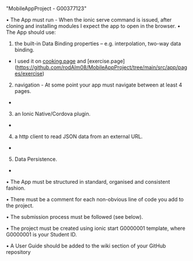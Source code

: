 "MobileAppProject - G00377123" 

• The App must run - When the ionic serve command is issued, after cloning and installing
modules I expect the app to open in the browser.
• The App should use:
1. the built-in Data Binding properties – e.g. interpolation, two-way data binding.
  - I used it on [cooking.page](https://github.com/rodAlm08/MobileAppProject/tree/main/src/app/pages/cooking) and [exercise.page] (https://github.com/rodAlm08/MobileAppProject/tree/main/src/app/pages/exercise)
2. navigation - At some point your app must navigate between at least 4 pages.
  - 

3. an Ionic Native/Cordova plugin.
  - 
4. a http client to read JSON data from an external URL.
  - 
5. Data Persistence.
  - 
• The App must be structured in standard, organised and consistent fashion.

• There must be a comment for each non-obvious line of code you add to the project.

• The submission process must be followed (see below).

• The project must be created using ionic start G0000001 template, where G0000001 is
your Student ID.

• A User Guide should be added to the wiki section of your GitHub repository
